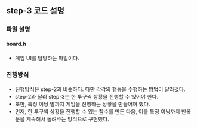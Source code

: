 ##  step-3 코드 설명

### 파일 설명
#### board.h
- 게임 UI를 담당하는 파일이다.

### 진행방식
- 진행방식은 step-2과 비슷하다. 다만 각각의 행동을 수행하는 방법이 달라졌다.
- step-2와 달리 step-3는 한 투구씩 상황을 진행할 수 있어야 한다.
- 또한, 특정 이닝 말까지 게임을 진행하는 상황을 만들어야 했다.
- 먼저, 한 투구씩 상황을 진행할 수 있는 함수를 만든 다음, 이를 특정 이닝까지 반복문을 계속해서 돌려주는 방식으로 구현했다.
